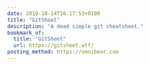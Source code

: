 ```yaml
---
date: 2019-10-14T16:17:53+0100
title: "GitSheet"
description: "A dead simple git cheatsheet."
bookmark_of:
  title: "GitSheet"
  url: https://gitsheet.wtf/
posting_method: https://omnibear.com
---
```

